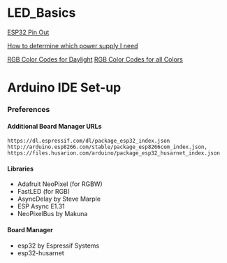 # LED_Basics


[ESP32 Pin Out](https://github.com/GrillinGorilla/LED_Basics/blob/master/images/esp32_pinout.PNG)

[How to determine which power supply I need](https://www.waveformlighting.com/home-residential/how-to-choose-a-power-supply-for-your-led-strip-project)

[RGB Color Codes for Daylight](http://planetpixelemporium.com/tutorialpages/light.html)
[RGB Color Codes for all Colors](https://www.w3schools.com/colors/colors_picker.asp)

# Arduino IDE Set-up
### Preferences
#### Additional Board Manager URLs
```
https://dl.espressif.com/dl/package_esp32_index.json
http://arduino.esp8266.com/stable/package_esp8266com_index.json,
https://files.husarion.com/arduino/package_esp32_husarnet_index.json
```
#### Libraries
- Adafruit NeoPixel (for RGBW)
- FastLED (for RGB)
- AsyncDelay by Steve Marple
- ESP Async E1.31 
- NeoPixelBus by Makuna

#### Board Manager
- esp32 by Espressif Systems
- esp32-husarnet
